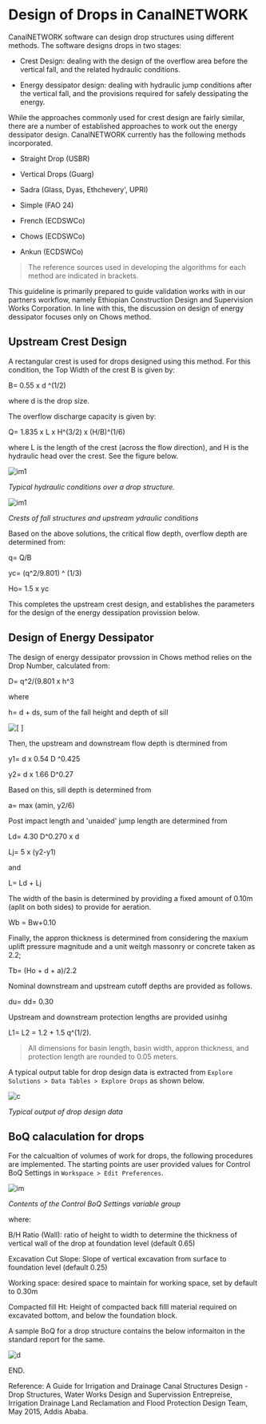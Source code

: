 # Design of Drops in CanalNETWORK

CanalNETWORK software can design drop structures using different methods. The software designs drops in two stages:

* Crest Design: dealing with the design of the overflow area before the vertical fall, and the related hydraulic conditions.

* Energy dessipator design: dealing with hydraulic jump conditions after the vertical fall, and the provisions required for safely dessipating the energy.

While the approaches commonly used for crest design are fairly similar, there are a number of established approaches to work out the energy dessipator design. CanalNETWORK currently has the following methods incorporated.

- Straight Drop (USBR)

- Vertical Drops (Guarg)

- Sadra (Glass, Dyas, Ethchevery', UPRI)

- Simple (FAO 24)

- French (ECDSWCo)

- Chows (ECDSWCo)

- Ankun (ECDSWCo)

> The reference sources used in developing the algorithms for each method are indicated in brackets.

This guideline is primarily prepared to guide validation works with in our partners workflow, namely Ethiopian Construction Design and Supervision Works Corporation. In line with this, the discussion on design of energy dessipator focuses only on Chows method. 

## Upstream Crest Design

A rectangular crest is used for drops designed using this method. For this condition, the Top Width of the crest B is given by:

B= 0.55 x d ^(1/2)

where d is the drop size.

The overflow discharge capacity is given by:

Q= 1.835 x L x H^(3/2) x (H/B)^(1/6)

where L is the length of the crest (across the flow direction), and H is the hydraulic head over the crest. See the figure below.

![im1](Images/Image%20003.png) 

*Typical hydraulic conditions over a drop structure.*





![im1](Images/Image%20001.png)

*Crests of fall structures and upstream ydraulic conditions*

Based on the above solutions, the critical flow depth, overflow depth are determined from:

q= Q/B

yc= (q^2/9.801) ^ (1/3)

Ho= 1.5 x yc

This completes the upstream crest design, and establishes the parameters for the design of the energy dessipation provission below.



## Design of Energy Dessipator

The design of energy dessipator provssion in Chows method relies on the Drop Number, calculated from:



D= q^2/(9.801 x h^3



where

h= d + ds, sum of the fall height and depth of sill



![[  ]](Images/Image%20002.png) 



Then, the upstream and downstream flow depth is dtermined from

y1= d x 0.54 D ^0.425

y2= d x 1.66 D^0.27



Based on this, sill depth is determined from

a= max (amin, y2/6)



Post impact length and 'unaided' jump length are determined from

Ld= 4.30 D^0.270 x d

Lj= 5 x (y2-y1)

and

L= Ld + Lj



The width of the basin is determined by providing a fixed amount of 0.10m (aplit on both sides) to provide for aeration.



Wb = Bw+0.10



Finally, the appron thickness is determined from considering the maxium uplift pressure magnitude and a unit weitgh massonry or concrete taken as 2.2;

Tb= (Ho + d + a)/2.2



Nominal downstream and upstream cutoff depths are provided as follows.

du= dd=  0.30



Upstream and downstream protection lengths are provided usinhg

L1= L2 = 1.2 + 1.5 q^(1/2).



> All dimensions for basin length, basin width, appron thickness, and protection length are rounded to 0.05 meters.



A typical output table for drop design data is extracted from `Explore Solutions > Data Tables > Explore Drops` as shown below.



![c](Images/Image%20006.png)

*Typical output of drop design data*

## BoQ calaculation for drops

For the calcualtion of volumes of work for drops, the following procedures are implemented. The starting points are user provided values for Control BoQ Settings in `Workspace > Edit Preferences`. 



![im](Images/Image%20004.png)

*Contents of the Control BoQ Settings variable group*



where:

B/H Ratio (Wall): ratio of height to width to determine the thickness of vertical wall of the drop at foundation level (default 0.65)

Excavation Cut Slope: Slope of vertical excavation from surface to foundation level (default 0.25)

Working space: desired space to maintain for working space, set by default to 0.30m

Compacted fill Ht: Height of compacted back filll material required on excavated bottom, and below the foundation block.



A sample BoQ for a drop structure contains the below informaiton in the standard report for the same.



![d](Images/Image005.jpg)







END.

Reference: A Guide for Irrigation and Drainage Canal Structures Design - Drop Structures, Water Works Design and Supervission Entrepreise, Irrigation Drainage Land Reclamation and Flood Protection Design Team, May 2015, Addis Ababa.
